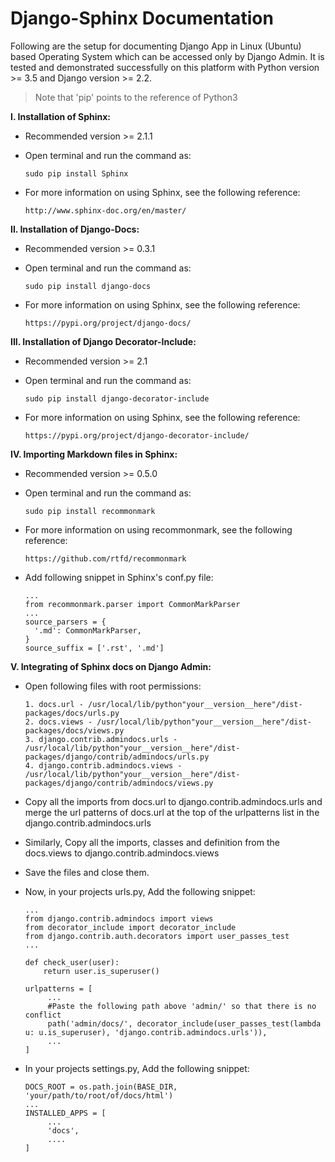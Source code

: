 # Django-Sphinx Documentation

Following are the setup for documenting Django App in Linux (Ubuntu) based Operating System which can be accessed only by Django Admin. It is tested and demonstrated successfully on this platform with Python version >= 3.5 and Django version >= 2.2.

> Note that 'pip' points to the reference of Python3

**I. Installation of Sphinx:**

 - Recommended version >= 2.1.1
 - Open terminal and run the command as: 
 
       sudo pip install Sphinx
       
 - For more information on using Sphinx, see the following reference:
      
       http://www.sphinx-doc.org/en/master/

**II. Installation of Django-Docs:**

 - Recommended version >= 0.3.1
 - Open terminal and run the command as:
 
       sudo pip install django-docs
       
 - For more information on using Sphinx, see the following reference:  
 
       https://pypi.org/project/django-docs/
 
 **III. Installation of Django Decorator-Include:**
  
 - Recommended version >= 2.1
 - Open terminal and run the command as:
 
       sudo pip install django-decorator-include
       
 - For more information on using Sphinx, see the following reference:  
 
       https://pypi.org/project/django-decorator-include/
       
 **IV. Importing Markdown files in Sphinx:**
 
 - Recommended version >= 0.5.0
 - Open terminal and run the command as:
 
       sudo pip install recommonmark
       
 - For more information on using recommonmark, see the following reference:  
 
       https://github.com/rtfd/recommonmark
       
 - Add following snippet in Sphinx's conf.py file:
 
       ...   
       from recommonmark.parser import CommonMarkParser
       ...
       source_parsers = {
         '.md': CommonMarkParser,
       }
       source_suffix = ['.rst', '.md']
       
 **V. Integrating of Sphinx docs on Django Admin:**
 
 - Open following files with root permissions:
   
       1. docs.url - /usr/local/lib/python"your__version__here"/dist-packages/docs/urls.py
       2. docs.views - /usr/local/lib/python"your__version__here"/dist-packages/docs/views.py 
       3. django.contrib.admindocs.urls - /usr/local/lib/python"your__version__here"/dist-packages/django/contrib/admindocs/urls.py 
       4. django.contrib.admindocs.views - /usr/local/lib/python"your__version__here"/dist-packages/django/contrib/admindocs/views.py 
       
 - Copy all the imports from docs.url to django.contrib.admindocs.urls and merge the url patterns of docs.url at the top of the urlpatterns list in the django.contrib.admindocs.urls 
 - Similarly, Copy all the imports, classes and definition from the docs.views to django.contrib.admindocs.views
 - Save the files and close them.
 - Now, in your projects urls.py, Add the following snippet:
 
       ...   
       from django.contrib.admindocs import views
       from decorator_include import decorator_include
       from django.contrib.auth.decorators import user_passes_test
       ...
       
       def check_user(user):
           return user.is_superuser()
           
       urlpatterns = [
            ...
            #Paste the following path above 'admin/' so that there is no conflict
            path('admin/docs/', decorator_include(user_passes_test(lambda u: u.is_superuser), 'django.contrib.admindocs.urls')),
            ...
       ]
       
 - In your projects settings.py, Add the following snippet:
 
       DOCS_ROOT = os.path.join(BASE_DIR, 'your/path/to/root/of/docs/html')
       ...
       INSTALLED_APPS = [
            ...
            'docs',
            ....
       ]
  
